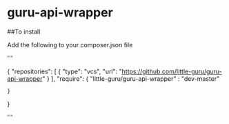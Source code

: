# guru-api-wrapper

##To install

Add the following to your composer.json file

'''

{
    "repositories": [
       {
           "type": "vcs",
             "url": "https://github.com/little-guru/guru-api-wrapper"
       }
    ],
    "require": {
         "little-guru/guru-api-wrapper" : "dev-master"

    }
}

'''

